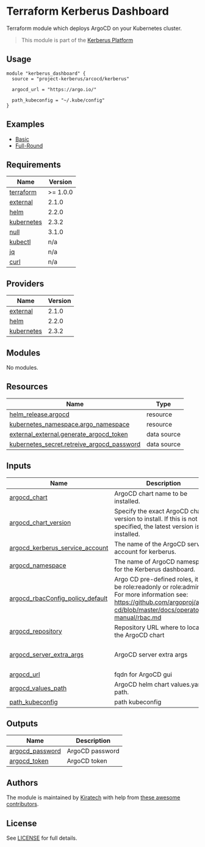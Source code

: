 # Terraform Kerberus Dashboard

Terraform module which deploys ArgoCD on your Kubernetes cluster. 

> This module is part of the [Kerberus Platform](https://github.com/projectkerberus/kerberus-platform)  

## Usage

```hcl
module "kerberus_dashboard" {
  source = "project-kerberus/arcocd/kerberus"

  argocd_url = "https://argo.io/"

  path_kubeconfig = "~/.kube/config"
}
```

## Examples

* [Basic](./exemples/basic)
* [Full-Round](./exemples/full-round)

## Requirements

| Name | Version |
|------|---------|
| <a name="requirement_terraform"></a> [terraform](#requirement\_terraform) | >= 1.0.0 |
| <a name="requirement_external"></a> [external](#requirement\_external) | 2.1.0 |
| <a name="requirement_helm"></a> [helm](#requirement\_helm) | 2.2.0 |
| <a name="requirement_kubernetes"></a> [kubernetes](#requirement\_kubernetes) | 2.3.2 |
| <a name="requirement_null"></a> [null](#requirement\_null) | 3.1.0 |
| <a name="requirement_kubectl"></a> [kubectl](#requirement\_kubectl) | n/a |
| <a name="requirement_jq"></a> [jq](#requirement\_jq) | n/a |
| <a name="requirement_curl"></a> [curl](#requirement\_curl) | n/a |

## Providers

| Name | Version |
|------|---------|
| <a name="provider_external"></a> [external](#provider\_external) | 2.1.0 |
| <a name="provider_helm"></a> [helm](#provider\_helm) | 2.2.0 |
| <a name="provider_kubernetes"></a> [kubernetes](#provider\_kubernetes) | 2.3.2 |

## Modules

No modules.

## Resources

| Name | Type |
|------|------|
| [helm_release.argocd](https://registry.terraform.io/providers/hashicorp/helm/2.2.0/docs/resources/release) | resource |
| [kubernetes_namespace.argo_namespace](https://registry.terraform.io/providers/hashicorp/kubernetes/2.3.2/docs/resources/namespace) | resource |
| [external_external.generate_argocd_token](https://registry.terraform.io/providers/hashicorp/external/2.1.0/docs/data-sources/external) | data source |
| [kubernetes_secret.retreive_argocd_password](https://registry.terraform.io/providers/hashicorp/kubernetes/2.3.2/docs/data-sources/secret) | data source |

## Inputs

| Name | Description | Type | Default | Required |
|------|-------------|------|---------|:--------:|
| <a name="input_argocd_chart"></a> [argocd\_chart](#input\_argocd\_chart) | ArgoCD chart name to be installed. | `string` | `"argo-cd"` | no |
| <a name="input_argocd_chart_version"></a> [argocd\_chart\_version](#input\_argocd\_chart\_version) | Specify the exact ArgoCD chart version to install. If this is not specified, the latest version is installed. | `string` | `null` | no |
| <a name="input_argocd_kerberus_service_account"></a> [argocd\_kerberus\_service\_account](#input\_argocd\_kerberus\_service\_account) | The name of the ArgoCD service account for kerberus. | `string` | `"kerberus-dashboard"` | no |
| <a name="input_argocd_namespace"></a> [argocd\_namespace](#input\_argocd\_namespace) | The name of ArgoCD namespace for the Kerberus dashboard. | `string` | `"argo-system"` | no |
| <a name="input_argocd_rbacConfig_policy_default"></a> [argocd\_rbacConfig\_policy\_default](#input\_argocd\_rbacConfig\_policy\_default) | Argo CD pre-defined roles, it can be role:readonly or role:admin. For more information see: https://github.com/argoproj/argo-cd/blob/master/docs/operator-manual/rbac.md | `string` | `"role:admin"` | no |
| <a name="input_argocd_repository"></a> [argocd\_repository](#input\_argocd\_repository) | Repository URL where to locate the ArgoCD chart | `string` | `"https://argoproj.github.io/argo-helm"` | no |
| <a name="input_argocd_server_extra_args"></a> [argocd\_server\_extra\_args](#input\_argocd\_server\_extra\_args) | ArgoCD server extra args | `list(string)` | <pre>[<br>  "--insecure"<br>]</pre> | no |
| <a name="input_argocd_url"></a> [argocd\_url](#input\_argocd\_url) | fqdn for ArgoCD gui | `string` | n/a | yes |
| <a name="input_argocd_values_path"></a> [argocd\_values\_path](#input\_argocd\_values\_path) | ArgoCD helm chart values.yaml path. | `string` | `""` | no |
| <a name="input_path_kubeconfig"></a> [path\_kubeconfig](#input\_path\_kubeconfig) | path kubeconfig | `string` | n/a | yes |

## Outputs

| Name | Description |
|------|-------------|
| <a name="output_argocd_password"></a> [argocd\_password](#output\_argocd\_password) | ArgoCD password |
| <a name="output_argocd_token"></a> [argocd\_token](#output\_argocd\_token) | ArgoCD token |

## Authors

The module is maintained by [Kiratech](https://www.kiratech.it/) with help from [these awesome contributors](https://github.com/projectkerberus/terraform-kerberus-dashboard/graphs/contributors).

## License

See [LICENSE](./LICENSE) for full details.